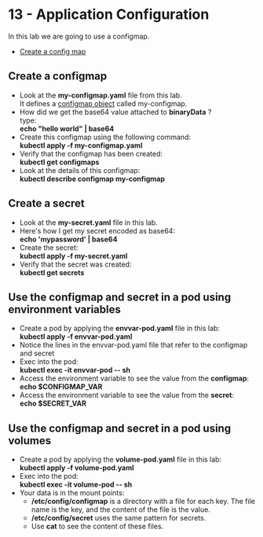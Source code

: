 # 13 - Application Configuration

In this lab we are going to use a configmap.

- [Create a config map](#Create-a-config-map)

## Create a configmap

- Look at the **my-configmap.yaml** file from this lab.  
It defines a [configmap object](https://kubernetes.io/docs/concepts/configuration/configmap/#configmap-object) called my-configmap.
- How did we get the base64 value attached to **binaryData** ?  
type:  
**echo "hello world" | base64**  
- Create this configmap using the following command:  
**kubectl apply -f my-configmap.yaml**  
- Verify that the configmap has been created:  
**kubectl get configmaps**
- Look at the details of this configmap:  
**kubectl describe configmap my-configmap**  

## Create a secret

- Look at the **my-secret.yaml** file in this lab.
- Here's how I get my secret encoded as base64:  
**echo 'mypassword' | base64**
- Create the secret:  
**kubectl apply -f my-secret.yaml**
- Verify that the secret was created:  
**kubectl get secrets**

## Use the configmap and secret in a pod using environment variables

- Create a pod by applying the **envvar-pod.yaml** file in this lab:  
**kubectl apply -f envvar-pod.yaml**
- Notice the lines in the envvar-pod.yaml file that refer to the configmap and secret
- Exec into the pod:  
**kubectl exec -it envvar-pod -- sh**
- Access the environment variable to see the value from the **configmap**:  
**echo $CONFIGMAP_VAR**
- Access the environment variable to see the value from the **secret**:  
**echo $SECRET_VAR**

## Use the configmap and secret in a pod using volumes

- Create a pod by applying the **volume-pod.yaml** file in this lab:  
**kubectl apply -f volume-pod.yaml**
- Exec into the pod:  
**kubectl exec -it volume-pod -- sh**
- Your data is in the mount points:  
  - **/etc/config/configmap** is a directory with a file for each key. The file name is the key, and the content of the file is the value.
  - **/etc/config/secret** uses the same pattern for secrets.
  - Use **cat** to see the content of these files.